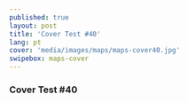 ```yaml
---
published: true
layout: post
title: 'Cover Test #40'
lang: pt
cover: 'media/images/maps/maps-cover40.jpg'
swipebox: maps-cover
---
```

### Cover Test #40

